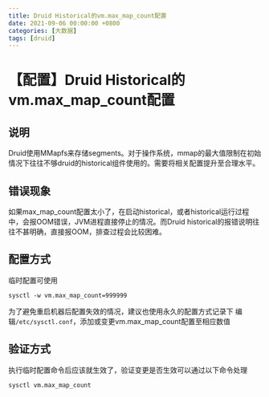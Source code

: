 ```yaml
---
title: Druid Historical的vm.max_map_count配置
date: 2021-09-06 00:00:00 +0800
categories: [大数据]
tags: [druid]
---
```


# 【配置】Druid Historical的vm.max_map_count配置


## 说明
Druid使用MMapfs来存储segments。对于操作系统，mmap的最大值限制在初始情况下往往不够druid的historical组件使用的。需要将相关配置提升至合理水平。

## 错误现象
如果max_map_count配置太小了，在启动historical，或者historical运行过程中，会报OOM错误，JVM进程直接停止的情况。而Druid historical的报错说明往往不甚明确，直接报OOM，排查过程会比较困难。

## 配置方式
临时配置可使用
```
sysctl -w vm.max_map_count=999999
```
为了避免重启机器后配置失效的情况，建议也使用永久的配置方式记录下
编辑`/etc/sysctl.conf`，添加或变更vm.max_map_count配置至相应数值

## 验证方式
执行临时配置命令后应该就生效了，验证变更是否生效可以通过以下命令处理
```
sysctl vm.max_map_count
```
